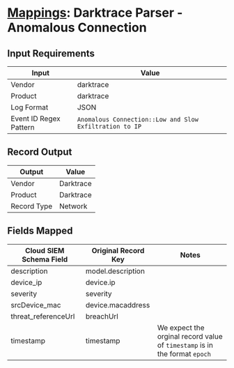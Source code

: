# [Mappings](README.md): Darktrace Parser - Anomalous Connection

## Input Requirements

|Input|Value|
|-----|-----|
|Vendor|darktrace|
|Product|darktrace|
|Log Format|JSON|
|Event ID Regex Pattern|`Anomalous Connection::Low and Slow Exfiltration to IP`|

## Record Output

|Output|Value|
|------|-----|
|Vendor|Darktrace|
|Product|Darktrace|
|Record Type|Network|

## Fields Mapped

|Cloud SIEM Schema Field|Original Record Key|Notes|
|-----------------------|-------------------|-----|
|description|model.description||
|device_ip|device.ip||
|severity|severity||
|srcDevice_mac|device.macaddress||
|threat_referenceUrl|breachUrl||
|timestamp|timestamp|We expect the orginal record value of `timestamp` is in the format `epoch`|

